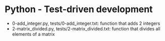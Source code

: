 # Python - Test-driven development
* 0-add_integer.py, tests/0-add_integer.txt: function that adds 2 integers
* 2-matrix_divided.py, tests/2-matrix_divided.txt: function that divides all elements of a matrix

